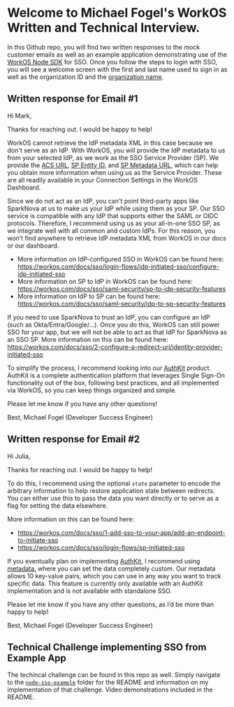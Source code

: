 # Welcome to Michael Fogel's WorkOS Written and Technical Interview. 

In this Github repo, you will find two written responses to the mock customer emails as well as an example application demonstrating use of the [WorkOS Node SDK](https://github.com/workos-inc/workos-node) for SSO. Once you follow the steps to login with SSO, you will see a welcome screen with the first and last name used to sign in as well as the organization ID and the [organization name](https://workos.com/docs/reference/organization/get). 

## Written response for Email #1

Hi Mark, 

Thanks for reaching out. I would be happy to help! 

WorkOS cannot retrieve the IdP metadata XML in this case because we don't serve as an IdP. With WorkOS, you will provide the IdP metadata to us from your selected IdP, as we work as the SSO Service Provider (SP). We provide the [ACS URL](https://workos.com/docs/glossary/acs-url), [SP Entity ID](https://workos.com/docs/glossary/sp-entity-id), and [SP Metadata URL](https://workos.com/docs/glossary/sp-metadata), which can help you obtain more information when using us as the Service Provider. These are all readily available in your Connection Settings in the WorkOS Dashboard.

Since we do not act as an IdP, you can't point third-party apps like SparkNova at us to make us your IdP while using them as your SP. Our SSO service is compatible with any IdP that supports either the SAML or OIDC protocols. Therefore, I recommend using us as your all-in-one SSO SP, as we integrate well with all common and custom IdPs. For this reason, you won’t find anywhere to retrieve IdP metadata XML from WorkOS in our docs or our dashboard.
- More information on IdP-configured SSO in WorkOS can be found here: https://workos.com/docs/sso/login-flows/idp-initiated-sso/configure-idp-initiated-sso
- More information on SP to IdP in WorkOS can be found here: https://workos.com/docs/sso/saml-security/sp-to-idp-security-features
- More information on IdP to SP can be found here: https://workos.com/docs/sso/saml-security/idp-to-sp-security-features

If you need to use SparkNova to trust an IdP, you can configure an IdP (such as Okta/Entra/Google/…). Once you do this, WorkOS can still power SSO for your app, but we will not be able to act as that IdP for SparkNova as an SSO SP.
More information on this can be found here: https://workos.com/docs/sso/2-configure-a-redirect-uri/identity-provider-initiated-sso

To simplify the process, I recommend looking into our [AuthKit](https://workos.com/docs/authkit) product. AuthKit is a complete authentication platform that leverages Single Sign-On functionality out of the box, following best practices, and all implemented via WorkOS, so you can keep things organized and simple.

Please let me know if you have any other questions! 

Best,
Michael Fogel (Developer Success Engineer)

## Written response for Email #2

Hi Julia, 

Thanks for reaching out. I would be happy to help! 

To do this, I recommend using the optional `state` parameter to encode the arbitrary information to help restore application state between redirects. You can either use this to pass the data you want directly or to serve as a flag for setting the data elsewhere. 

More information on this can be found here: 
- https://workos.com/docs/sso/1-add-sso-to-your-app/add-an-endpoint-to-initiate-sso
- https://workos.com/docs/sso/login-flows/sp-initiated-sso

If you eventually plan on implementing [AuthKit](https://workos.com/docs/authkit), I recommend using [metadata](https://workos.com/docs/authkit/metadata), where you can set the data completely custom. Our metadata allows 10 key-value pairs, which you can use in any way you want to track specific data. This feature is currently only available with an AuthKit implementation and is not available with standalone SSO.

Please let me know if you have any other questions, as I’d be more than happy to help! 

Best, 
Michael Fogel (Developer Success Engineer)

## Technical Challenge implementing SSO from Example App

The techincal challenge can be found in this repo as well. Simply navigate to the [`node-sso-example`](https://github.com/mikefogelj/WorkOS-SSO-Example/tree/my-sso-work/node-sso-example) folder for the README and information on my implementation of that challenge. Video demonstrations included in the README. 

